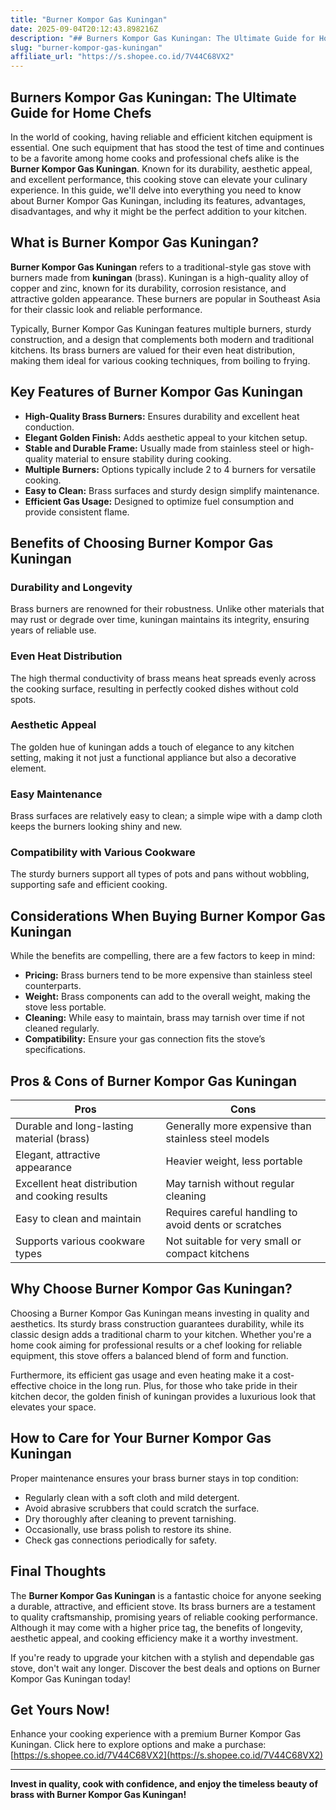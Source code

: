```yaml
---
title: "Burner Kompor Gas Kuningan"
date: 2025-09-04T20:12:43.898216Z
description: "## Burners Kompor Gas Kuningan: The Ultimate Guide for Home Chefs..."
slug: "burner-kompor-gas-kuningan"
affiliate_url: "https://s.shopee.co.id/7V44C68VX2"
---
```

## Burners Kompor Gas Kuningan: The Ultimate Guide for Home Chefs

In the world of cooking, having reliable and efficient kitchen equipment is essential. One such equipment that has stood the test of time and continues to be a favorite among home cooks and professional chefs alike is the **Burner Kompor Gas Kuningan**. Known for its durability, aesthetic appeal, and excellent performance, this cooking stove can elevate your culinary experience. In this guide, we'll delve into everything you need to know about Burner Kompor Gas Kuningan, including its features, advantages, disadvantages, and why it might be the perfect addition to your kitchen.

## What is Burner Kompor Gas Kuningan?

**Burner Kompor Gas Kuningan** refers to a traditional-style gas stove with burners made from **kuningan** (brass). Kuningan is a high-quality alloy of copper and zinc, known for its durability, corrosion resistance, and attractive golden appearance. These burners are popular in Southeast Asia for their classic look and reliable performance.

Typically, Burner Kompor Gas Kuningan features multiple burners, sturdy construction, and a design that complements both modern and traditional kitchens. Its brass burners are valued for their even heat distribution, making them ideal for various cooking techniques, from boiling to frying.

## Key Features of Burner Kompor Gas Kuningan

- **High-Quality Brass Burners:** Ensures durability and excellent heat conduction.
- **Elegant Golden Finish:** Adds aesthetic appeal to your kitchen setup.
- **Stable and Durable Frame:** Usually made from stainless steel or high-quality material to ensure stability during cooking.
- **Multiple Burners:** Options typically include 2 to 4 burners for versatile cooking.
- **Easy to Clean:** Brass surfaces and sturdy design simplify maintenance.
- **Efficient Gas Usage:** Designed to optimize fuel consumption and provide consistent flame.

## Benefits of Choosing Burner Kompor Gas Kuningan

### Durability and Longevity

Brass burners are renowned for their robustness. Unlike other materials that may rust or degrade over time, kuningan maintains its integrity, ensuring years of reliable use.

### Even Heat Distribution

The high thermal conductivity of brass means heat spreads evenly across the cooking surface, resulting in perfectly cooked dishes without cold spots.

### Aesthetic Appeal

The golden hue of kuningan adds a touch of elegance to any kitchen setting, making it not just a functional appliance but also a decorative element.

### Easy Maintenance

Brass surfaces are relatively easy to clean; a simple wipe with a damp cloth keeps the burners looking shiny and new.

### Compatibility with Various Cookware

The sturdy burners support all types of pots and pans without wobbling, supporting safe and efficient cooking.

## Considerations When Buying Burner Kompor Gas Kuningan

While the benefits are compelling, there are a few factors to keep in mind:

- **Pricing:** Brass burners tend to be more expensive than stainless steel counterparts.
- **Weight:** Brass components can add to the overall weight, making the stove less portable.
- **Cleaning:** While easy to maintain, brass may tarnish over time if not cleaned regularly.
- **Compatibility:** Ensure your gas connection fits the stove’s specifications.

## Pros & Cons of Burner Kompor Gas Kuningan

| Pros                                              | Cons                                                 |
|---------------------------------------------------|------------------------------------------------------|
| Durable and long-lasting material (brass)       | Generally more expensive than stainless steel models |
| Elegant, attractive appearance                   | Heavier weight, less portable                        |
| Excellent heat distribution and cooking results | May tarnish without regular cleaning               |
| Easy to clean and maintain                       | Requires careful handling to avoid dents or scratches |
| Supports various cookware types                   | Not suitable for very small or compact kitchens   |

## Why Choose Burner Kompor Gas Kuningan?

Choosing a Burner Kompor Gas Kuningan means investing in quality and aesthetics. Its sturdy brass construction guarantees durability, while its classic design adds a traditional charm to your kitchen. Whether you're a home cook aiming for professional results or a chef looking for reliable equipment, this stove offers a balanced blend of form and function.

Furthermore, its efficient gas usage and even heating make it a cost-effective choice in the long run. Plus, for those who take pride in their kitchen decor, the golden finish of kuningan provides a luxurious look that elevates your space.

## How to Care for Your Burner Kompor Gas Kuningan

Proper maintenance ensures your brass burner stays in top condition:

- Regularly clean with a soft cloth and mild detergent.
- Avoid abrasive scrubbers that could scratch the surface.
- Dry thoroughly after cleaning to prevent tarnishing.
- Occasionally, use brass polish to restore its shine.
- Check gas connections periodically for safety.

## Final Thoughts

The **Burner Kompor Gas Kuningan** is a fantastic choice for anyone seeking a durable, attractive, and efficient stove. Its brass burners are a testament to quality craftsmanship, promising years of reliable cooking performance. Although it may come with a higher price tag, the benefits of longevity, aesthetic appeal, and cooking efficiency make it a worthy investment.

If you're ready to upgrade your kitchen with a stylish and dependable gas stove, don't wait any longer. Discover the best deals and options on Burner Kompor Gas Kuningan today!

## Get Yours Now!

Enhance your cooking experience with a premium Burner Kompor Gas Kuningan. Click here to explore options and make a purchase: [https://s.shopee.co.id/7V44C68VX2](https://s.shopee.co.id/7V44C68VX2)

---

**Invest in quality, cook with confidence, and enjoy the timeless beauty of brass with Burner Kompor Gas Kuningan!**